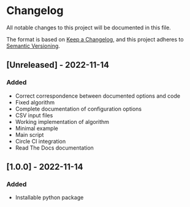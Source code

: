 # Changelog

All notable changes to this project will be documented in this file.

The format is based on [Keep a Changelog](https://keepachangelog.com/en/1.0.0/),
and this project adheres to [Semantic Versioning](https://semver.org/spec/v2.0.0.html).

## [Unreleased] - 2022-11-14

### Added
- Correct correspondence between documented options and code
- Fixed algorithm
- Complete documentation of configuration options
- CSV input files
- Working implementation of algorithm
- Minimal example
- Main script
- Circle CI integration
- Read The Docs documentation

## [1.0.0] - 2022-11-14

### Added

- Installable python package
